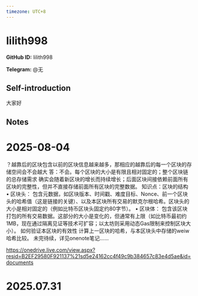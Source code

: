 ```yaml
---
timezone: UTC+8
---
```


# lilith998

**GitHub ID:** lilith998

**Telegram:** @无

## Self-introduction

大家好

## Notes

<!-- Content_START -->
# 2025-08-04

？越靠后的区块包含以前的区块信息越来越多，那相应的越靠后的每一个区块的存储空间会不会越大
答：不会。每个区块的大小是有限且相对固定的；整个区块链的总存储需求
确实会随着新区块的增长而持续增长；后面区块间接依赖前面所有区块的完整性，但并不直接存储前面所有区块的完整数据。
知识点：区块的结构
	• 区块头：
	包含元数据，如区块版本、时间戳、难度目标、Nonce、前一个区块头的哈希值（这是链接的关键）、以及本区块所有交易的默克尔根哈希。区块头的大小是相对固定的（例如比特币区块头固定约80字节）。
	• 区块体：
	包含该区块打包的所有交易数据。这部分的大小是变化的，但通常有上限（如比特币最初约1MB，现在通过隔离见证等技术可扩容；以太坊则采用动态Gas限制来控制区块大小）。
如何验证本区块的有效性
计算上一区块的哈希，与本区块头中存储的weiw哈希比较。
未完待续，详见onenote笔记......


https://onedrive.live.com/view.aspx?resid=B2EF29580F921137%21sd5e24162cc4f49c9b384657c83e4d5ae&id=documents


# 2025.07.31


<!-- Content_END -->
